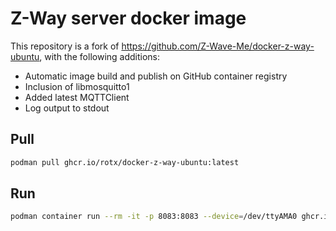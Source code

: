 # Z-Way server docker image

This repository is a fork of https://github.com/Z-Wave-Me/docker-z-way-ubuntu, with the following additions:
* Automatic image build and publish on GitHub container registry
* Inclusion of libmosquitto1
* Added latest MQTTClient
* Log output to stdout

## Pull
```sh
podman pull ghcr.io/rotx/docker-z-way-ubuntu:latest
```

## Run
```sh
podman container run --rm -it -p 8083:8083 --device=/dev/ttyAMA0 ghcr.io/rotx/docker-z-way-ubuntu:latest
```
